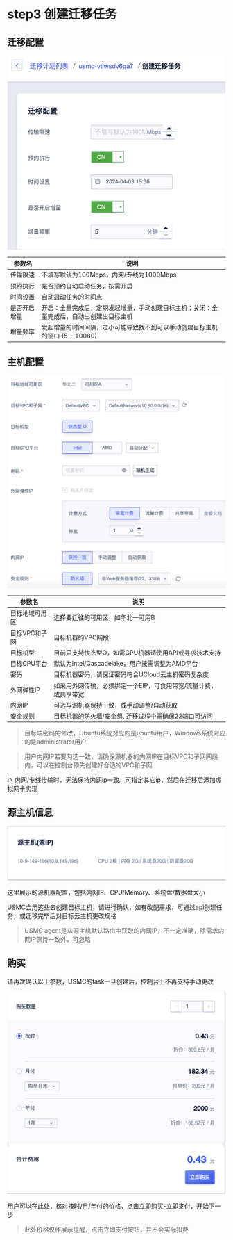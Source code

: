 # step3 创建迁移任务

## 迁移配置

![](/images/migrate_config.png)

| 参数名       | 说明                                                                                     |
| ------------ | ---------------------------------------------------------------------------------------- |
| 传输限速     | 不填写默认为100Mbps，内网/专线为1000Mbps                                                 |
| 预约执行     | 是否预约自动启动任务，按需开启                                                           |
| 时间设置     | 自动启动任务的时间点                                                                     |
| 是否开启增量 | 开启：全量完成后，定期发起增量，手动创建目标主机；关闭：全量完成后，自动出创建出目标主机 |
| 增量频率     | 发起增量的时间间隔，过小可能导致找不到可以手动创建目标主机的窗口 (5 - 10080)             |

## 主机配置

![](/images/uhost_config.png)

| 参数名         | 说明                                                             |
| -------------- | ---------------------------------------------------------------- |
| 目标地域可用区 | 选择要迁往的可用区，如华北一可用B                                |
| 目标VPC和子网  | 目标机器的VPC网段                                                |
| 目标机型       | 目前只支持快杰型O，如需GPU机器请使用API或寻求技术支持            |
| 目标CPU平台    | 默认为Intel/Cascadelake，用户按需调整为AMD平台                   |
| 密码           | 目标机器密码，请保证密码符合UCloud云主机密码复杂度               |
| 外网弹性IP     | 如采用外网传输，必须绑定一个EIP，可食用带宽/流量计费，或共享带宽 |
| 内网IP         | 可选与源机器保持一致，或手动调整/自动获取                        |
| 安全规则       | 目标机器的防火墙/安全组, 迁移过程中需确保22端口可访问            |

> 目标端密码的修改，Ubuntu系统对应的是ubuntu用户，Windows系统对应的是administrator用户

> 用户内网IP若要勾选一致，请确保源机器的内网IP在目标VPC和子网网段内，可以在控制台预先创建好合适的VPC和子网

!> 内网/专线传输时，无法保持内网ip一致。可指定其它ip，然后在迁移后添加虚拟网卡实现

## 源主机信息

![](/images/source_vm_info.png)

这里展示的源机器配置，包括内网IP、CPU/Memory、系统盘/数据盘大小

USMC会用这些去创建目标主机，请进行确认，如有改配需求，可通过api创建任务，或迁移完毕后对目标云主机更改规格

> USMC agent是从源主机默认路由中获取的内网IP，不一定准确，除需求内网IP保持一致外，可忽略

## 购买

请再次确认以上参数，USMC的task一旦创建后，控制台上不再支持手动更改

![](/images/usmc_purchase.png)

用户可以在此处，核对按时/月/年付的价格，点击立即购买-立即支付，开始下一步

> 此处价格仅作展示提醒，点击立即支付按钮，并不会实际扣费